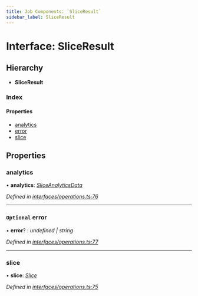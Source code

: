 ```yaml
---
title: Job Components: `SliceResult`
sidebar_label: SliceResult
---
```


# Interface: SliceResult

## Hierarchy

* **SliceResult**

### Index

#### Properties

* [analytics](sliceresult.md#analytics)
* [error](sliceresult.md#optional-error)
* [slice](sliceresult.md#slice)

## Properties

###  analytics

• **analytics**: *[SliceAnalyticsData](sliceanalyticsdata.md)*

*Defined in [interfaces/operations.ts:76](https://github.com/terascope/teraslice/blob/d3a803c3/packages/job-components/src/interfaces/operations.ts#L76)*

___

### `Optional` error

• **error**? : *undefined | string*

*Defined in [interfaces/operations.ts:77](https://github.com/terascope/teraslice/blob/d3a803c3/packages/job-components/src/interfaces/operations.ts#L77)*

___

###  slice

• **slice**: *[Slice](slice.md)*

*Defined in [interfaces/operations.ts:75](https://github.com/terascope/teraslice/blob/d3a803c3/packages/job-components/src/interfaces/operations.ts#L75)*

